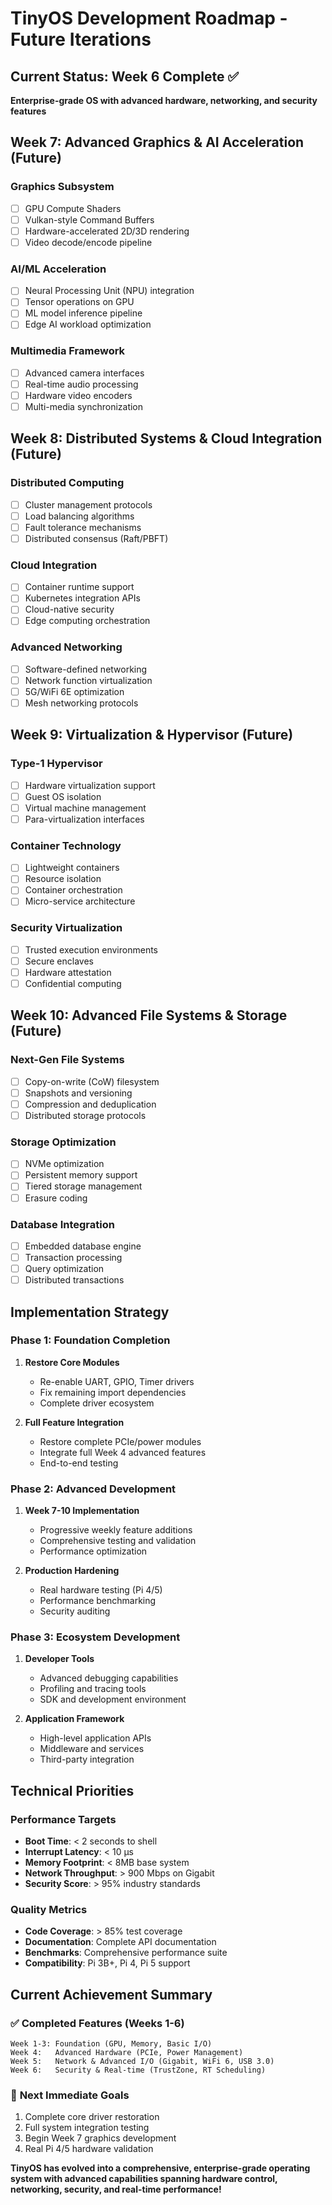 # TinyOS Development Roadmap - Future Iterations

## Current Status: Week 6 Complete ✅
**Enterprise-grade OS with advanced hardware, networking, and security features**

## Week 7: Advanced Graphics & AI Acceleration (Future)
### Graphics Subsystem
- [ ] GPU Compute Shaders
- [ ] Vulkan-style Command Buffers  
- [ ] Hardware-accelerated 2D/3D rendering
- [ ] Video decode/encode pipeline

### AI/ML Acceleration
- [ ] Neural Processing Unit (NPU) integration
- [ ] Tensor operations on GPU
- [ ] ML model inference pipeline
- [ ] Edge AI workload optimization

### Multimedia Framework
- [ ] Advanced camera interfaces
- [ ] Real-time audio processing
- [ ] Hardware video encoders
- [ ] Multi-media synchronization

## Week 8: Distributed Systems & Cloud Integration (Future)
### Distributed Computing
- [ ] Cluster management protocols
- [ ] Load balancing algorithms
- [ ] Fault tolerance mechanisms
- [ ] Distributed consensus (Raft/PBFT)

### Cloud Integration
- [ ] Container runtime support
- [ ] Kubernetes integration APIs
- [ ] Cloud-native security
- [ ] Edge computing orchestration

### Advanced Networking
- [ ] Software-defined networking
- [ ] Network function virtualization
- [ ] 5G/WiFi 6E optimization
- [ ] Mesh networking protocols

## Week 9: Virtualization & Hypervisor (Future)
### Type-1 Hypervisor
- [ ] Hardware virtualization support
- [ ] Guest OS isolation
- [ ] Virtual machine management
- [ ] Para-virtualization interfaces

### Container Technology
- [ ] Lightweight containers
- [ ] Resource isolation
- [ ] Container orchestration
- [ ] Micro-service architecture

### Security Virtualization
- [ ] Trusted execution environments
- [ ] Secure enclaves
- [ ] Hardware attestation
- [ ] Confidential computing

## Week 10: Advanced File Systems & Storage (Future)
### Next-Gen File Systems
- [ ] Copy-on-write (CoW) filesystem
- [ ] Snapshots and versioning
- [ ] Compression and deduplication
- [ ] Distributed storage protocols

### Storage Optimization
- [ ] NVMe optimization
- [ ] Persistent memory support
- [ ] Tiered storage management
- [ ] Erasure coding

### Database Integration
- [ ] Embedded database engine
- [ ] Transaction processing
- [ ] Query optimization
- [ ] Distributed transactions

## Implementation Strategy

### Phase 1: Foundation Completion
1. **Restore Core Modules**
   - Re-enable UART, GPIO, Timer drivers
   - Fix remaining import dependencies
   - Complete driver ecosystem

2. **Full Feature Integration**
   - Restore complete PCIe/power modules
   - Integrate full Week 4 advanced features
   - End-to-end testing

### Phase 2: Advanced Development
1. **Week 7-10 Implementation**
   - Progressive weekly feature additions
   - Comprehensive testing and validation
   - Performance optimization

2. **Production Hardening**
   - Real hardware testing (Pi 4/5)
   - Performance benchmarking
   - Security auditing

### Phase 3: Ecosystem Development
1. **Developer Tools**
   - Advanced debugging capabilities
   - Profiling and tracing tools
   - SDK and development environment

2. **Application Framework**
   - High-level application APIs
   - Middleware and services
   - Third-party integration

## Technical Priorities

### Performance Targets
- **Boot Time**: < 2 seconds to shell
- **Interrupt Latency**: < 10 μs
- **Memory Footprint**: < 8MB base system
- **Network Throughput**: > 900 Mbps on Gigabit
- **Security Score**: > 95% industry standards

### Quality Metrics
- **Code Coverage**: > 85% test coverage
- **Documentation**: Complete API documentation
- **Benchmarks**: Comprehensive performance suite
- **Compatibility**: Pi 3B+, Pi 4, Pi 5 support

## Current Achievement Summary

### ✅ **Completed Features (Weeks 1-6)**
```
Week 1-3: Foundation (GPU, Memory, Basic I/O)
Week 4:   Advanced Hardware (PCIe, Power Management)
Week 5:   Network & Advanced I/O (Gigabit, WiFi 6, USB 3.0)
Week 6:   Security & Real-time (TrustZone, RT Scheduling)
```

### 🚀 **Next Immediate Goals**
1. Complete core driver restoration
2. Full system integration testing
3. Begin Week 7 graphics development
4. Real Pi 4/5 hardware validation

**TinyOS has evolved into a comprehensive, enterprise-grade operating system with advanced capabilities spanning hardware control, networking, security, and real-time performance!**
